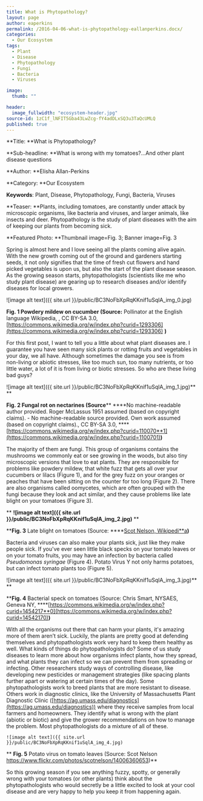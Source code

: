 ```yaml
---
title: What is Phytopathology?
layout: page
author: eaperkins
permalink: /2016-04-06-what-is-phytopathology-eallanperkins.docx/
categories:
  - Our Ecosystem
tags:
  - Plant
  - Disease
  - Phytopathology
  - Fungi
  - Bacteria
  - Viruses

image:
  thumb: ""

header:
  image_fullwidth: "ecosystem-header.jpg"
source-id: 1zC1f_lNFIT5Gba43LwZcg-fY4adDLxSQ3u3TaQcUMLQ
published: true
---
```

**Title: **What is Phytopathology? 

**Sub-headline: **What is wrong with my tomatoes?...And other plant disease questions

**Author: **Elisha Allan-Perkins

**Category: **Our Ecosystem

**Keywords**: Plant, Disease, Phytopathology, Fungi, Bacteria, Viruses 

**Teaser: **Plants, including tomatoes, are constantly under attack by microscopic organisms, like bacteria and viruses, and larger animals, like insects and deer.  Phytopathology is the study of plant diseases with the aim of keeping our plants from becoming sick.  

**Featured Photo: **Thumbnail image=Fig. 3; Banner image=Fig. 3

Spring is almost here and I love seeing all the plants coming alive again.  With the new growth coming out of the ground and gardeners starting seeds, it not only signifies that the time of fresh cut flowers and hand picked vegetables is upon us, but also the start of the plant disease season.  As the growing season starts, phytopathologists (scientists like me who study plant disease) are gearing up to research diseases and/or identify diseases for local growers.

![image alt text]({{ site.url }}/public/BC3NoFbXpRqKKnif1uSqlA_img_0.jpg)

****Fig. 1** Powdery mildew on cucumber (Source:** Pollinator at the English language Wikipedia, , CC BY-SA 3.0, [https://commons.wikimedia.org/w/index.php?curid=1293306](https://commons.wikimedia.org/w/index.php?curid=1293306) **)**

For this first post, I want to tell you a little about what plant diseases are.  I guarantee you have seen many sick plants or rotting fruits and vegetables in your day, we all have.  Although sometimes the damage you see is from non-living or abiotic stresses, like too much sun, too many nutrients, or too little water, a lot of it is from living or biotic stresses.  So who are these living bad guys?

![image alt text]({{ site.url }}/public/BC3NoFbXpRqKKnif1uSqlA_img_1.jpg)** **

****Fig. 2** Fungal rot on nectarines (Source**** ****No machine-readable author provided. Roger McLassus 1951 assumed (based on copyright claims). - No machine-readable source provided. Own work assumed (based on copyright claims)., CC BY-SA 3.0, ****[https://commons.wikimedia.org/w/index.php?curid=110070**1](https://commons.wikimedia.org/w/index.php?curid=1100701)**)**

The majority of them are fungi.  This group of organisms contains the mushrooms we commonly eat or see growing in the woods, but also tiny microscopic versions that love to eat plants.  They are responsible for problems like powdery mildew, that white fuzz that gets all over your cucumbers or lilacs (Figure 1), and for the grey fuzz on your oranges or peaches that have been sitting on the counter for too long (Figure 2).  There are also organisms called oomycetes, which are often grouped with the fungi because they look and act similar, and they cause problems like late blight on your tomatoes (Figure 3).  

** **![image alt text]({{ site.url }}/public/BC3NoFbXpRqKKnif1uSqlA_img_2.jpg)** **

****Fig. 3** Late blight on tomatoes (Source: ****[Scot Nelson, Wikipedi**a](https://upload.wikimedia.org/wikipedia/commons/0/06/Late_blight_of_tomato_caused_by_Phytophthora_infestans_(5815188381).jpg)**)**

Bacteria and viruses can also make your plants sick, just like they make people sick.  If you've ever seen little black specks on your tomato leaves or on your tomato fruits, you may have an infection by bacteria called *Pseudomonas syringae* (Figure 4).  Potato Virus Y not only harms potatoes, but can infect tomato plants too (Figure 5).  

![image alt text]({{ site.url }}/public/BC3NoFbXpRqKKnif1uSqlA_img_3.jpg)** **

****Fig. 4** Bacterial speck on tomatoes (Source:  Chris Smart, NYSAES, Geneva NY, ****[https://commons.wikimedia.org/w/index.php?curid=1454217**0](https://commons.wikimedia.org/w/index.php?curid=14542170)**)**

With all the organisms out there that can harm your plants, it's amazing more of them aren’t sick.  Luckily, the plants are pretty good at defending themselves and phytopathologists work very hard to keep them healthy as well.  What kinds of things do phytopathologists do?  Some of us study diseases to learn more about how organisms infect plants, how they spread, and what plants they can infect so we can prevent them from spreading or infecting.  Other researchers study ways of controlling disease, like developing new pesticides or management strategies (like spacing plants further apart or watering at certain times of the day).   Some phytopathologists work to breed plants that are more resistant to disease.  Others work in diagnostic clinics, like the University of Massachusetts Plant Diagnostic Clinic ([https://ag.umass.edu/diagnostics](https://ag.umass.edu/diagnostics)) where they receive samples from local farmers and homeowners.  They identify what is wrong with the plant (abiotic or biotic) and give the grower recommendations on how to manage the problem.  Most phytopathologists do a mixture of all of these.

	![image alt text]({{ site.url }}/public/BC3NoFbXpRqKKnif1uSqlA_img_4.jpg)

** **Fig. 5** Potato virus on tomato leaves (Source:  Scot Nelson https://www.flickr.com/photos/scotnelson/14006360653)**

So this growing season if you see anything fuzzy, spotty, or generally wrong with your tomatoes (or other plants) think about the phytopathologists who would secretly be a little excited to look at your cool disease and are very happy to help you keep it from happening again. 

